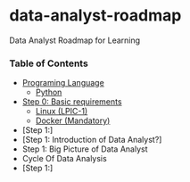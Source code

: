 # data-analyst-roadmap
Data Analyst Roadmap for Learning


### Table of Contents

- [Programing Language](#programing-language)
  - [Python](#Python)
- [Step 0: Basic requirements](#step-0-basic-requirements)
  - [Linux (LPIC-1)](#linux-lpic-1)
  - [Docker (Mandatory)](#docker-mandatory)
- [Step 1:]
- [Step 1: Introduction of Data Analyst?] 
- Step 1: Big Picture of Data Analyst
- Cycle Of Data Analysis
- [Step 1:]
 


 